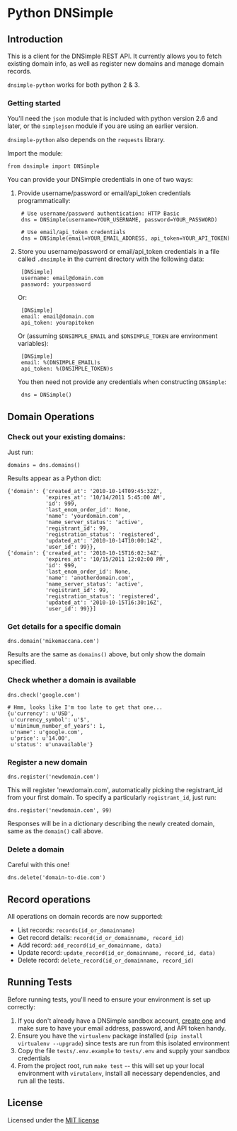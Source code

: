 Python DNSimple
===============

## Introduction

This is a client for the DNSimple REST API. It currently allows you to fetch
existing domain info, as well as register new domains and manage domain
records.

`dnsimple-python` works for both python 2 & 3.

### Getting started

You'll need the `json` module that is included with python version 2.6 and
later, or the `simplejson` module if you are using an earlier version.

`dnsimple-python` also depends on the `requests` library.

Import the module:

	from dnsimple import DNSimple

You can provide your DNSimple credentials in one of two ways:

1. Provide username/password or email/api\_token credentials programmatically:

        # Use username/password authentication: HTTP Basic
        dns = DNSimple(username=YOUR_USERNAME, password=YOUR_PASSWORD)

        # Use email/api_token credentials
        dns = DNSimple(email=YOUR_EMAIL_ADDRESS, api_token=YOUR_API_TOKEN)

2. Store you username/password or email/api\_token credentials in a file called
`.dnsimple` in the current directory with the following data:

        [DNSimple]
        username: email@domain.com
        password: yourpassword

    Or:
    
        [DNSimple]
        email: email@domain.com
        api_token: yourapitoken

    Or (assuming `$DNSIMPLE_EMAIL` and `$DNSIMPLE_TOKEN` are environment variables):

        [DNSimple]
        email: %(DNSIMPLE_EMAIL)s
        api_token: %(DNSIMPLE_TOKEN)s

    You then need not provide any credentials when constructing `DNSimple`:

        dns = DNSimple()

## Domain Operations

### Check out your existing domains:

Just run:

	domains = dns.domains()

Results appear as a Python dict:

	{'domain': {'created_at': '2010-10-14T09:45:32Z',
	            'expires_at': '10/14/2011 5:45:00 AM',
	            'id': 999,
	            'last_enom_order_id': None,
	            'name': 'yourdomain.com',
	            'name_server_status': 'active',
	            'registrant_id': 99,
	            'registration_status': 'registered',
	            'updated_at': '2010-10-14T10:00:14Z',
	            'user_id': 99}},
	{'domain': {'created_at': '2010-10-15T16:02:34Z',
	            'expires_at': '10/15/2011 12:02:00 PM',
	            'id': 999,
	            'last_enom_order_id': None,
	            'name': 'anotherdomain.com',
	            'name_server_status': 'active',
	            'registrant_id': 99,
	            'registration_status': 'registered',
	            'updated_at': '2010-10-15T16:30:16Z',
	            'user_id': 99}}]

### Get details for a specific domain

	dns.domain('mikemaccana.com')

Results are the same as `domains()` above, but only show the domain specified.

### Check whether a domain is available

    dns.check('google.com')

    # Hmm, looks like I'm too late to get that one...
    {u'currency': u'USD',
     u'currency_symbol': u'$',
     u'minimum_number_of_years': 1,
     u'name': u'google.com',
     u'price': u'14.00',
     u'status': u'unavailable'}

### Register a new domain

	dns.register('newdomain.com')

This will register 'newdomain.com', automatically picking the registrant\_id
from your first domain. To specify a particularly `registrant_id`, just run:

	dns.register('newdomain.com', 99)

Responses will be in a dictionary describing the newly created domain, same as
the `domain()` call above.

### Delete a domain

Careful with this one!

    dns.delete('domain-to-die.com')

## Record operations

All operations on domain records are now supported:

* List records: `records(id_or_domainname)`
* Get record details: `record(id_or_domainname, record_id)`
* Add record: `add_record(id_or_domainname, data)`
* Update record: `update_record(id_or_domainname, record_id, data)`
* Delete record: `delete_record(id_or_domainname, record_id)`

## Running Tests

Before running tests, you'll need to ensure your environment is set up correctly:

1. If you don't already have a DNSimple sandbox account, [create one](https://sandbox.dnsimple.com/signup) and make sure to have your email address, password, and API token handy.
1. Ensure you have the `virtualenv` package installed (`pip install virtualenv --upgrade`) since tests are run from this isolated environment
1. Copy the file `tests/.env.example` to `tests/.env` and supply your sandbox credentials
1. From the project root, run `make test` -- this will set up your local environment with `virutalenv`, install all necessary dependencies, and run all the tests.

## License

Licensed under the [MIT license](http://www.opensource.org/licenses/mit-license.php)
